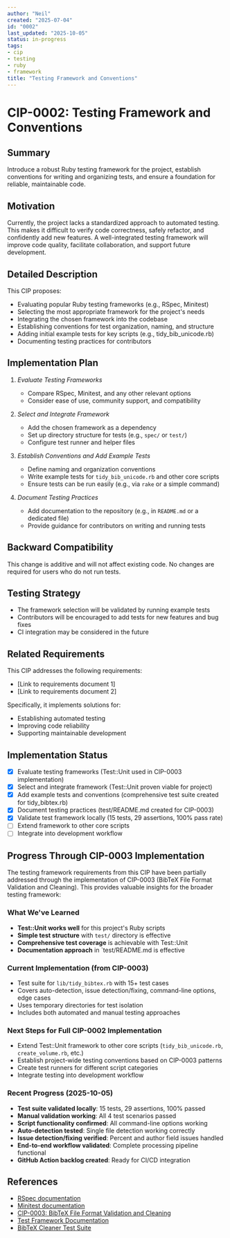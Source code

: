 ```yaml
---
author: "Neil"
created: "2025-07-04"
id: "0002"
last_updated: "2025-10-05"
status: in-progress
tags:
- cip
- testing
- ruby
- framework
title: "Testing Framework and Conventions"
---
```


# CIP-0002: Testing Framework and Conventions

## Summary
Introduce a robust Ruby testing framework for the project, establish conventions for writing and organizing tests, and ensure a foundation for reliable, maintainable code.

## Motivation
Currently, the project lacks a standardized approach to automated testing. This makes it difficult to verify code correctness, safely refactor, and confidently add new features. A well-integrated testing framework will improve code quality, facilitate collaboration, and support future development.

## Detailed Description
This CIP proposes:
- Evaluating popular Ruby testing frameworks (e.g., RSpec, Minitest)
- Selecting the most appropriate framework for the project's needs
- Integrating the chosen framework into the codebase
- Establishing conventions for test organization, naming, and structure
- Adding initial example tests for key scripts (e.g., tidy_bib_unicode.rb)
- Documenting testing practices for contributors

## Implementation Plan
1. *Evaluate Testing Frameworks*
   - Compare RSpec, Minitest, and any other relevant options
   - Consider ease of use, community support, and compatibility

2. *Select and Integrate Framework*
   - Add the chosen framework as a dependency
   - Set up directory structure for tests (e.g., `spec/` or `test/`)
   - Configure test runner and helper files

3. *Establish Conventions and Add Example Tests*
   - Define naming and organization conventions
   - Write example tests for `tidy_bib_unicode.rb` and other core scripts
   - Ensure tests can be run easily (e.g., via `rake` or a simple command)

4. *Document Testing Practices*
   - Add documentation to the repository (e.g., in `README.md` or a dedicated file)
   - Provide guidance for contributors on writing and running tests

## Backward Compatibility
This change is additive and will not affect existing code. No changes are required for users who do not run tests.

## Testing Strategy
- The framework selection will be validated by running example tests
- Contributors will be encouraged to add tests for new features and bug fixes
- CI integration may be considered in the future

## Related Requirements
This CIP addresses the following requirements:
- [Link to requirements document 1]
- [Link to requirements document 2]

Specifically, it implements solutions for:
- Establishing automated testing
- Improving code reliability
- Supporting maintainable development

## Implementation Status
- [x] Evaluate testing frameworks (Test::Unit used in CIP-0003 implementation)
- [x] Select and integrate framework (Test::Unit proven viable for project)
- [x] Add example tests and conventions (comprehensive test suite created for tidy_bibtex.rb)
- [x] Document testing practices (test/README.md created for CIP-0003)
- [x] Validate test framework locally (15 tests, 29 assertions, 100% pass rate)
- [ ] Extend framework to other core scripts
- [ ] Integrate into development workflow

## Progress Through CIP-0003 Implementation

The testing framework requirements from this CIP have been partially addressed through the implementation of CIP-0003 (BibTeX File Format Validation and Cleaning). This provides valuable insights for the broader testing framework:

### What We've Learned
- **Test::Unit works well** for this project's Ruby scripts
- **Simple test structure** with `test/` directory is effective
- **Comprehensive test coverage** is achievable with Test::Unit
- **Documentation approach** in `test/README.md is effective

### Current Implementation (from CIP-0003)
- Test suite for `lib/tidy_bibtex.rb` with 15+ test cases
- Covers auto-detection, issue detection/fixing, command-line options, edge cases
- Uses temporary directories for test isolation
- Includes both automated and manual testing approaches

### Next Steps for Full CIP-0002 Implementation
- Extend Test::Unit framework to other core scripts (`tidy_bib_unicode.rb`, `create_volume.rb`, etc.)
- Establish project-wide testing conventions based on CIP-0003 patterns
- Create test runners for different script categories
- Integrate testing into development workflow

### Recent Progress (2025-10-05)
- **Test suite validated locally**: 15 tests, 29 assertions, 100% passed
- **Manual validation working**: All 4 test scenarios passed
- **Script functionality confirmed**: All command-line options working
- **Auto-detection tested**: Single file detection working correctly
- **Issue detection/fixing verified**: Percent and author field issues handled
- **End-to-end workflow validated**: Complete processing pipeline functional
- **GitHub Action backlog created**: Ready for CI/CD integration

## References
- [RSpec documentation](https://rspec.info/)
- [Minitest documentation](https://github.com/seattlerb/minitest)
- [CIP-0003: BibTeX File Format Validation and Cleaning](cip0003.md)
- [Test Framework Documentation](../test/README.md)
- [BibTeX Cleaner Test Suite](../test/test_bibtex_cleaner.rb) 